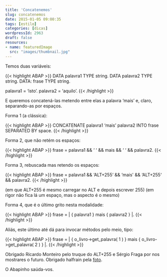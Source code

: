 ```yaml
---
title: 'Concatenemos'
slug: concatenemos
date: 2015-01-05 09:00:35
tags: [estilo]
categories: [dicas]
wordpressId: 2963
draft: false
resources:
- name: featuredImage
  src: "images/thumbnail.jpg"
---
```

Temos duas variáveis:


{{< highlight ABAP >}}
DATA palavra1 TYPE string.
DATA palavra2 TYPE string.
DATA: frase TYPE string.

palavra1 = ‘isto’.
palavra2 = ‘aquilo’.
{{< /highlight >}}

E queremos concatená-las metendo entre elas a palavra ‘mais’ e, claro, separando-as por espaços.

<!--more-->

Forma 1 (a clássica):

{{< highlight ABAP >}}
CONCATENATE palavra1 ‘mais’ palavra2 INTO frase SEPARATED BY space.
{{< /highlight >}}

Forma 2, que não retém os espaços:

{{< highlight ABAP >}}
frase = palavra1 && ‘ ‘ && mais && ‘ ‘ && palavra2.
{{< /highlight >}}

Forma 3, rebuscada mas retendo os espaços:

{{< highlight ABAP >}}
frase = palavra1 && ‘ALT+255‘ && ‘mais' && ‘ALT+255‘ && palavra2.
{{< /highlight >}}

(em que ALT+255 é mesmo carregar no ALT e depois escrever 255)
(em rigor não fica lá um espaço, mas o aspecto é o mesmo)

Forma 4, que é o último grito nesta modalidade:

{{< highlight ABAP >}}
frase = | { palavra1 } mais { palavra2 } |.
{{< /highlight >}}

Aliás, este último até dá para invocar métodos pelo meio, tipo:

{{< highlight ABAP >}}
frase = | { o_livro->get_palavra( 1 ) } mais { o_livro->get_palavra( 2 ) } |.
{{< /highlight >}}

Obrigado Ricardo Monteiro pelo truque do ALT+255 e Sérgio Fraga por nos mostrares o futuro.
Obrigado halfrain pela [foto][1].

O Abapinho saúda-vos.

   [1]: https://www.flickr.com/photos/halfrain/9259704265
